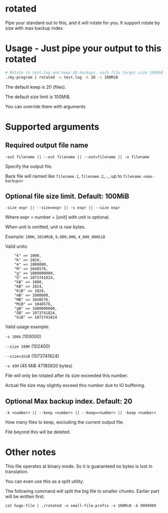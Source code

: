 # rotated
Pipe your standard out to this, and it will rotate for you.
It support rotate by size with max backup index

# Usage - Just pipe your output to this rotated

```bash
# Rotate to test.log and keep 20 backups, each file target size 100MiB
./my-program | rotated -o test.log -k 20 -s 100MiB
```

The default keep is 20 (files).

The default size limit is 100MiB.

You can override them with arguments

# Supported arguments

## Required output file name
`-out filename || --out filename || --out=filename || -o filename`

Specify the output file. 

Back file will named like `filename.1`, `filename.2`,..., up to `filename.<max-backups>`

## Optional file size limit. Default: 100MiB
`-size expr || --size=expr || -s expr || --size expr`

Where expr = number + [unit] with unit is optional.

When unit is omitted, unit is raw bytes.

Example: `100K`, `1024MiB`, `9,000,000`, `4_000_000GiB`

Valid units: 
```
  	"k" => 1000,
    "K" => 1024,
  	"m" => 1000000,
  	"M" => 1048576,
  	"g" => 1000000000,
  	"G" => 1073741824,
    "kB" => 1000,
  	"KB" => 1024,
  	"KiB" => 1024,
  	"mB" => 1000000,
  	"MB" => 1048576,
  	"MiB" => 1048576,
  	"gB" => 1000000000,
    "GB" => 1073741824,
    "GiB" => 1073741824
```

Valid usage example:

`-s 100k` (100000)

`--size 100K` (102400)

`--size=1GiB` (1073741824)

`-s 45M` (45 MiB 47185920 bytes)


File will only be rotated after its size exceeded this number.

Actual file size may slightly exceed this number due to IO buffering.


## Optional Max backup index. Default: 20
`-k <number> || --keep <number> || --keep=<number> || -keep <number>` 

How many files to keep, excluding the current output file.

File beyond this will be deleted.

# Other notes
This file operates at binary mode. So it is guaranteed no bytes is lost in translation.

You can even use this as a split utility.

The following command will split the big file to smaller chunks. 
Earlier part will be written first.

`cat huge-file | ./rotated -o small-file-prefix -s 100MiB -k 9999999`

